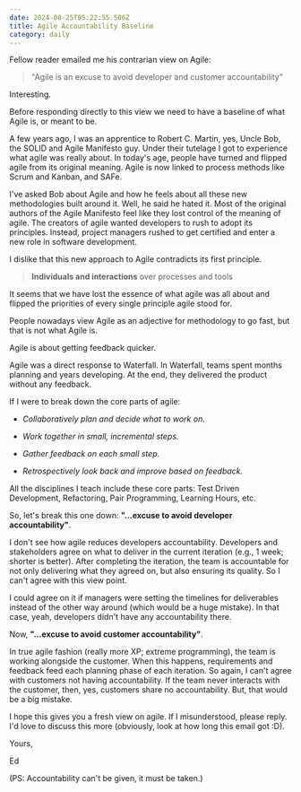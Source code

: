 ```yaml
---
date: 2024-08-25T05:22:55.506Z
title: Agile Accountability Baseline
category: daily
---
```

Fellow reader emailed me his contrarian view on Agile:

> "Agile is an excuse to avoid developer and customer accountability"

Interesting.

Before responding directly to this view we need to have a baseline of what Agile is, or meant to be.

A few years ago, I was an apprentice to Robert C. Martin, yes, Uncle Bob, the SOLID and Agile Manifesto guy.
Under their tutelage I got to experience what agile was really about. In today's age, people have turned and flipped
agile from its original meaning. Agile is now linked to process methods like Scrum and Kanban, and SAFe.

I've asked Bob about Agile and how he feels about all these new methodologies built around it. 
Well, he said he hated it. Most of the original authors of the Agile Manifesto feel like they lost control of the 
meaning of agile. The creators of agile wanted developers to rush to adopt its principles. Instead, project managers
rushed to get certified and enter a new role in software development.

I dislike that this new approach to Agile contradicts its first principle.

> **Individuals and interactions** over processes and tools

It seems that we have lost the essence of what agile was all about and flipped the priorities of every single principle agile stood for.

People nowadays view Agile as an adjective for methodology to go fast, but that is not what Agile is.

Agile is about getting feedback quicker.

Agile was a direct response to Waterfall. In Waterfall, teams spent months planning and years developing. At the end, they delivered the product without any feedback.

If I were to break down the core parts of agile:

- *Collaboratively plan and decide what to work on.*

- *Work together in small, incremental steps.*

- *Gather feedback on each small step.*

- *Retrospectively look back and improve based on feedback.*

All the disciplines I teach include these core parts: Test Driven Development, Refactoring, Pair Programming,
Learning Hours, etc.

So, let's break this one down:  **"...excuse to avoid developer accountability"**.

I don't see how agile reduces developers accountability. Developers and stakeholders agree on what to deliver in the
current iteration (e.g., 1 week; shorter is better). After completing the iteration, the team is accountable for not 
only delivering what they agreed on, but also ensuring its quality. So I can't agree with this view point.

I could agree on it if managers were setting the timelines for deliverables instead of the other way around 
(which would be a huge mistake). In that case, yeah, developers didn't have any accountability there.

Now, **"...excuse to avoid customer accountability"**.

In true agile fashion (really more XP; extreme programming), the team is working alongside the customer. 
When this happens, requirements and feedback feed each planning phase of each iteration. So again, I can't agree with 
customers not having accountability. If the team never interacts with the customer, then, yes, customers share no 
accountability. But, that would be a big mistake.

I hope this gives you a fresh view on agile. If I misunderstood, please reply. 
I'd love to discuss this more (obviously, look at how long this email got :D).  

Yours,

Ed

(PS: Accountability can't be given, it must be taken.)
